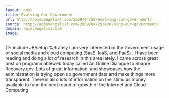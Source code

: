 ```yaml
---
layout: post
title: Evolving Our Government
url: http://apievangelist.com/2009/04/29/evolving-our-government/
source: http://apievangelist.com/2009/04/29/evolving-our-government/
domain: apievangelist.com
image: 
---
```

{% include JB/setup %}Lately I am very interested in the Government usage of social media and cloud computing (SaaS, IaaS, and PaaS) . I have been reading and doing a lot of research in this area lately.
I came across great post on programmableweb today called An Online Dialogue to Shapre Recovery.gov.
Lots of great information, and showcases how the administration is trying open up government data and make things more transparent.
There is also lots of information on the stimulus money available to fund the next round of growth of the Internet and Cloud Computing
